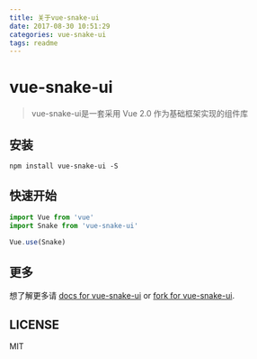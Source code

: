 ```yaml
---
title: 关于vue-snake-ui
date: 2017-08-30 10:51:29
categories: vue-snake-ui
tags: readme
---
```

# vue-snake-ui

>  vue-snake-ui是一套采用 Vue 2.0 作为基础框架实现的组件库


## 安装
```shell
npm install vue-snake-ui -S
```

## 快速开始
``` javascript
import Vue from 'vue'
import Snake from 'vue-snake-ui'

Vue.use(Snake)

```

## 更多

想了解更多请 [docs for vue-snake-ui](https://snake-yangzexin.github.io/) or [fork for vue-snake-ui](https://github.com/snake-developers/vue-snake-ui).


## LICENSE
MIT

